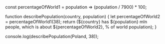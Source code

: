 const percentageOfWorld1 = population => (population / 7900) * 100;

function describePopulation(country, population) { let percentageOfWorld2 = percentageOfWorld1(38); return (${country} has ${population} mln people, which is about ${percentageOfWorld2}, % of world population); }

console.log(describePopulation(Poland, 38));
